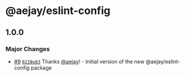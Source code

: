 # @aejay/eslint-config

## 1.0.0

### Major Changes

- [#9](https://github.com/aejay/aejay-js/pull/9)
  [`0238e83`](https://github.com/aejay/aejay-js/commit/0238e836434571da60e2e44e473745c8d53363a4)
  Thanks [@aejay](https://github.com/aejay)! - Initial version of the new
  @aejay/eslint-config package
